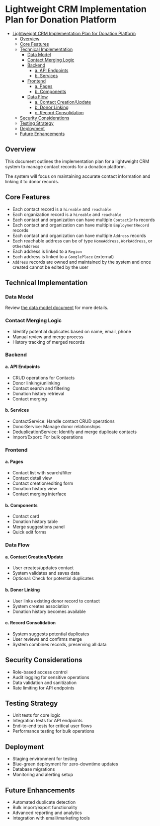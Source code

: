 # Lightweight CRM Implementation Plan for Donation Platform

- [Lightweight CRM Implementation Plan for Donation Platform](#lightweight-crm-implementation-plan-for-donation-platform)
  - [Overview](#overview)
  - [Core Features](#core-features)
  - [Technical Implementation](#technical-implementation)
    - [Data Model](#data-model)
    - [Contact Merging Logic](#contact-merging-logic)
    - [Backend](#backend)
      - [a. API Endpoints](#a-api-endpoints)
      - [b. Services](#b-services)
    - [Frontend](#frontend)
      - [a. Pages](#a-pages)
      - [b. Components](#b-components)
    - [Data Flow](#data-flow)
      - [a. Contact Creation/Update](#a-contact-creationupdate)
      - [b. Donor Linking](#b-donor-linking)
      - [c. Record Consolidation](#c-record-consolidation)
  - [Security Considerations](#security-considerations)
  - [Testing Strategy](#testing-strategy)
  - [Deployment](#deployment)
  - [Future Enhancements](#future-enhancements)

## Overview

This document outlines the implementation plan for a lightweight CRM system to manage contact records for a donation platform.

The system will focus on maintaining accurate contact information and linking it to donor records.

## Core Features

- Each contact record is a `hireable` and `reachable`
- Each organization record is a `hireable` and `reachable`
- Each contact and organization can have multiple `ContactInfo` records
- Each contact and organization can have multiple `EmploymentRecord` records
- Each contact and organization can have multiple `Address` records
- Each reachable address can be of type `HomeAddress`, `WorkAddress`, or `OtherAddress`
- Each address is linked to a `Region`
- Each address is linked to a `GooglePlace` (external)
- `Address` records are owned and maintained by the system and once created cannot be edited by the user

## Technical Implementation

### Data Model

Review [the data model document](./02-modeling.md) for more details.

### Contact Merging Logic

- Identify potential duplicates based on name, email, phone
- Manual review and merge process
- History tracking of merged records

### Backend

#### a. API Endpoints

- CRUD operations for Contacts
- Donor linking/unlinking
- Contact search and filtering
- Donation history retrieval
- Contact merging

#### b. Services

- ContactService: Handle contact CRUD operations
- DonorService: Manage donor relationships
- DeduplicationService: Identify and merge duplicate contacts
- Import/Export: For bulk operations

### Frontend

#### a. Pages

- Contact list with search/filter
- Contact detail view
- Contact creation/editing form
- Donation history view
- Contact merging interface

#### b. Components

- Contact card
- Donation history table
- Merge suggestions panel
- Quick edit forms

### Data Flow

#### a. Contact Creation/Update

- User creates/updates contact
- System validates and saves data
- Optional: Check for potential duplicates

#### b. Donor Linking

- User links existing donor record to contact
- System creates association
- Donation history becomes available

#### c. Record Consolidation

- System suggests potential duplicates
- User reviews and confirms merge
- System combines records, preserving all data

## Security Considerations

- Role-based access control
- Audit logging for sensitive operations
- Data validation and sanitization
- Rate limiting for API endpoints

## Testing Strategy

- Unit tests for core logic
- Integration tests for API endpoints
- End-to-end tests for critical user flows
- Performance testing for bulk operations

## Deployment

- Staging environment for testing
- Blue-green deployment for zero-downtime updates
- Database migrations
- Monitoring and alerting setup

## Future Enhancements

- Automated duplicate detection
- Bulk import/export functionality
- Advanced reporting and analytics
- Integration with email/marketing tools
